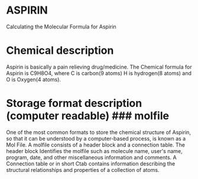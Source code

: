 # ASPIRIN
Calculating the Molecular Formula for Aspirin

# Chemical description
Aspirin is basically a pain relieving drug/medicine. The Chemical formula for Aspirin is C9H8O4, where C is carbon(9 atoms) H is hydrogen(8 atoms) and O is Oxygen(4 atoms).

# Storage format description (computer readable) ### molfile ###
One of the most common formats to store the chemical structure of Aspirin, so that it can be understood by a computer-based process, is known as a Mol File.
A molfile consists of a header block and a connection table. The header block Identifies the molfile such as molecule name, user's name, program, date, and other miscellaneous information and comments.
A Connection table or in short Ctab contains information describing the structural relationships and properties of a collection of atoms.
